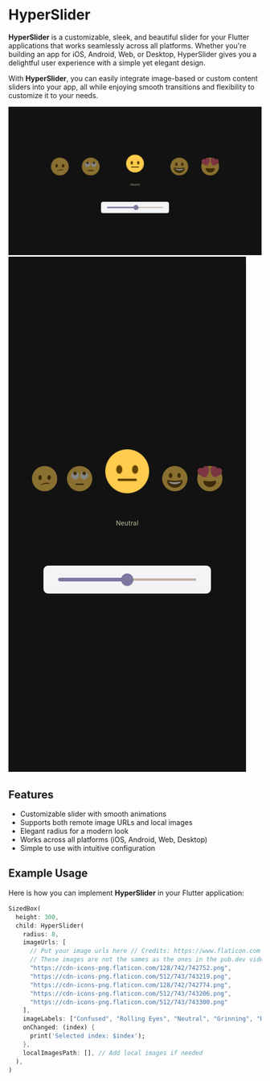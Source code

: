 # HyperSlider

**HyperSlider** is a customizable, sleek, and beautiful slider for your Flutter applications that works seamlessly across all platforms. Whether you're building an app for iOS, Android, Web, or Desktop, HyperSlider gives you a delightful user experience with a simple yet elegant design.

With **HyperSlider**, you can easily integrate image-based or custom content sliders into your app, all while enjoying smooth transitions and flexibility to customize it to your needs.

![alt text](https://raw.githubusercontent.com/jownatan/hyper_slider/refs/heads/main/image%20(1).png)
![alt text](https://raw.githubusercontent.com/jownatan/hyper_slider/refs/heads/main/image%20(2).png)

## Features

- Customizable slider with smooth animations
- Supports both remote image URLs and local images
- Elegant radius for a modern look
- Works across all platforms (iOS, Android, Web, Desktop)
- Simple to use with intuitive configuration

## Example Usage



Here is how you can implement **HyperSlider** in your Flutter application:

```dart
SizedBox(
  height: 300,
  child: HyperSlider(
    radius: 8,
    imageUrls: [
      // Put your image urls here // Credits: https://www.flaticon.com and https://www.flaticon.com/authors/vectors-market
      // These images are not the sames as the ones in the pub.dev video
      "https://cdn-icons-png.flaticon.com/128/742/742752.png",
      "https://cdn-icons-png.flaticon.com/512/743/743219.png",
      "https://cdn-icons-png.flaticon.com/128/742/742774.png",
      "https://cdn-icons-png.flaticon.com/512/743/743206.png",
      "https://cdn-icons-png.flaticon.com/512/743/743300.png"
    ],
    imageLabels: ["Confused", "Rolling Eyes", "Neutral", "Grinning", "Heart Eyes"],
    onChanged: (index) {
      print('Selected index: $index');
    },
    localImagesPath: [], // Add local images if needed
  ),
)
